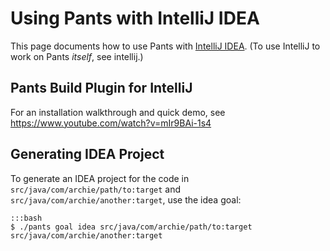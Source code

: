 Using Pants with IntelliJ IDEA
==============================

This page documents how to use Pants with [IntelliJ
IDEA](http://www.jetbrains.com/idea/). (To use IntelliJ to work on Pants
*itself*, see intellij.)

Pants Build Plugin for IntelliJ
-------------------------------

For an installation walkthrough and quick demo, see
<https://www.youtube.com/watch?v=mIr9BAi-1s4>

Generating IDEA Project
-----------------------

To generate an IDEA project for the code in
`src/java/com/archie/path/to:target` and
`src/java/com/archie/another:target`, use the
<a xref="gref_goal_idea">idea goal</a>:

    :::bash
    $ ./pants goal idea src/java/com/archie/path/to:target src/java/com/archie/another:target

